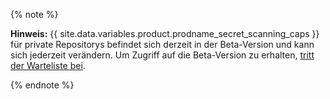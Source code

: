 {% note %}

**Hinweis:** {{ site.data.variables.product.prodname_secret_scanning_caps }} für private Repositorys befindet sich derzeit in der Beta-Version und kann sich jederzeit verändern. Um Zugriff auf die Beta-Version zu erhalten, [tritt der Warteliste bei](https://github.com/features/security/advanced-security/signup).

{% endnote %}